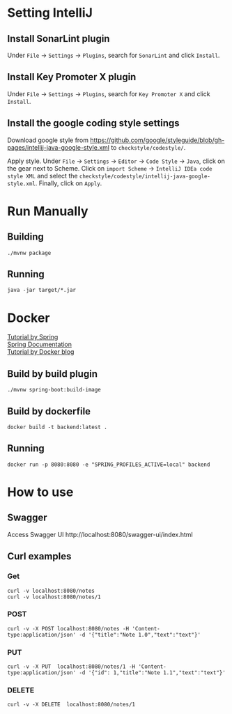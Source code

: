 # Setting IntelliJ

## Install SonarLint plugin

Under `File` -> `Settings` -> `Plugins`, search for `SonarLint` and click `Install`.

## Install Key Promoter X plugin

Under `File` -> `Settings` -> `Plugins`, search for `Key Promoter X` and click `Install`.

## Install the google coding style settings

Download google style
from https://github.com/google/styleguide/blob/gh-pages/intellij-java-google-style.xml
to `checkstyle/codestyle/`.

Apply style. Under `File` -> `Settings` -> `Editor` -> `Code Style` -> `Java`, click on the gear
next
to Scheme. Click on `import Scheme` -> `IntelliJ IDEa code style XML` and select
the `checkstyle/codestyle/intellij-java-google-style.xml`. Finally, click on `Apply`.

# Run Manually

## Building

```
./mvnw package
```

## Running

```
java -jar target/*.jar
```

# Docker

[Tutorial by Spring](https://spring.io/guides/topicals/spring-boot-docker/)  
[Spring Documentation](https://docs.spring.io/spring-boot/docs/current/reference/htmlsingle/#container-images.dockerfiles)  
[Tutorial by Docker blog](https://www.docker.com/blog/kickstart-your-spring-boot-application-development/)

## Build by build plugin

```
./mvnw spring-boot:build-image
```

## Build by dockerfile

```
docker build -t backend:latest .
```

## Running

```
docker run -p 8080:8080 -e "SPRING_PROFILES_ACTIVE=local" backend
```

# How to use

## Swagger

Access Swagger UI http://localhost:8080/swagger-ui/index.html

## Curl examples

### Get

```
curl -v localhost:8080/notes
curl -v localhost:8080/notes/1
```

### POST

```
curl -v -X POST localhost:8080/notes -H 'Content-type:application/json' -d '{"title":"Note 1.0","text":"text"}'
```

### PUT

```
curl -v -X PUT  localhost:8080/notes/1 -H 'Content-type:application/json' -d '{"id": 1,"title":"Note 1.1","text":"text"}'
```

### DELETE

```
curl -v -X DELETE  localhost:8080/notes/1
```
